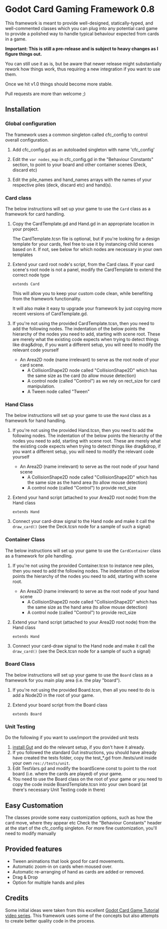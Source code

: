 # Godot Card Gaming Framework 0.8

This framework is meant to provide well-designed, statically-typed, and well-commented classes which you can plug into any potential card game to provide a polished way to handle typical behaviour expected from cards in a game.

**Important: This is still a pre-release and is subject to heavy changes as I figure things out.**

You can still use it as is, but be aware that newer release might substantially rework how things work, thus requiring a new integration if you want to use them.

Once we hit v1.0 things should become more stable.

Pull requests are more than welcome ;)

## Installation

### Global configuration

The framework uses a common singleton called cfc_config to control overall configuration.

1. Add cfc_config.gd as an autoloaded singleton with name 'cfc_config'

2. Edit the `var nodes_map` in cfc_config.gd in the "Behaviour Constants" section, to point to your board and other container scenes (Deck, discard etc)

4. Edit the pile_names and hand_names arrays with the names of your respective piles (deck, discard etc) and hand(s).


### Card class

The below instructions will set up your game to use the `Card` class as a framework for card handling.

1. Copy the CardTemplate.gd and Hand.gd in an appropriate location in your project.

   The CardTemplate.tcsn file is optional, but if you're looking for a design template for your cards,
   feel free to use it by instancing child scenes based on it. If not, see below for which nodes are necessary in your own templates

2. Extend your card root node's script, from the Card class. If your card scene's root node is not a panel, modify the CardTemplate to extend the correct node type

    `extends Card`

   This will allow you to keep your custom code clean, while benefiting from the framework functionality.

   It will also make it easy to upgrade your framework by just copying more recent versions of CardTemplate.gd.

4. If you're not using the provided CardTemplate.tcsn, then you need to add the following nodes. The indentation of the below points the hierarchy of the nodes you need to add, starting with scene root. These are merely what the existing code expects when trying to detect things like drag&drop, if you want a different setup, you will need to modify the relevant code yourself
	* An Area2D node (name irrelevant) to serve as the root node of your card scene. 
		* A CollisionShape2D node called "CollisionShape2D" which has the same size as the card (to allow mouse detection)
		* A control node (called "Control") as we rely on rect_size for card manipulation.
		* A Tween node called "Tween"

### Hand Class

The below instructions will set up your game to use the `Hand` class as a framework for hand handling.

1. If you're not using the provided Hand.tcsn, then you need to add the following nodes. The indentation of the below points the hierarchy of the nodes you need to add, starting with scene root. These are merely what the existing code expects when trying to detect things like drag&drop, if you want a different setup, you will need to modify the relevant code yourself
	* An Area2D (name irrelevant) to serve as the root node of your hand scene
		* A CollisionShape2D node called "CollisionShape2D" which has the same size as the hand area (to allow mouse detection)
		* A control node (called "Control") to provide rect_size

2. Extend your hand script (attached to your Area2D root node) from the Hand class

   `extends Hand`

2. Connect your card-draw signal to the Hand node and make it call the `draw_card()` (see the Deck.tcsn node for a sample of such a signal)

### Container Class

The below instructions will set up your game to use the `CardContainer` class as a framework for pile handling.

1. If you're not using the provided Container.tcsn to instance new piles, then you need to add the following nodes. The indentation of the below points the hierarchy of the nodes you need to add, starting with scene root.
	* An Area2D (name irrelevant) to serve as the root node of your hand scene
		* A CollisionShape2D node called "CollisionShape2D" which has the same size as the hand area (to allow mouse detection)
		* A control node (called "Control") to provide rect_size

2. Extend your hand script (attached to your Area2D root node) from the Hand class

   `extends Hand`

2. Connect your card-draw signal to the Hand node and make it call the `draw_card()` (see the Deck.tcsn node for a sample of such a signal)

### Board Class

The below instructions will set up your game to use the `Board` class as a framework for you main play area (i.e. the play "board").

1. If you're not using the provided Board.tcsn, then all you need to do is add a Node2D in the root of your game.

2. Extend your board script from the Board class

   `extends Board`

### Unit Testing

Do the following if you want to use/import the provided unit tests

1. [install Gut](https://github.com/bitwes/Gut/wiki/Install) and do the relevant setup, if you don't have it already.
2. If you followed the standard Gut instructions, you should have already have created the tests folder, copy the test_*.gd from /tests/unit inside your own `res://tests/unit`.
3. Edit TestVars.gd and modify the boardScene const to point to the root board (i.e. where the cards are played) of your game.
4. You need to use the Board class on the root of your game or you need to copy the code inside BoardTemplate.tcsn into your own board (at there's necessary Unit Testing code in there)

## Easy Customation

The classes provide some easy customization options, such as how the card move, where they appear etc
Check the "Behaviour Constants" header at the start of the cfc_config singleton.
For more fine customization, you'll need to modify manually


## Provided features

* Tween animations that look good for card movements.
* Automatic zoom-in on cards when moused over.
* Automatic re-arranging of hand as cards are added or removed.
* Drag & Drop
* Option for multiple hands and piles

## Credits

Some initial ideas were taken from this excellent [Godot Card Game Tutorial video series](https://www.youtube.com/watch?v=WjT5sLMD7Kw). This framework uses some of the concepts but also attempts to create better quality code in the process.